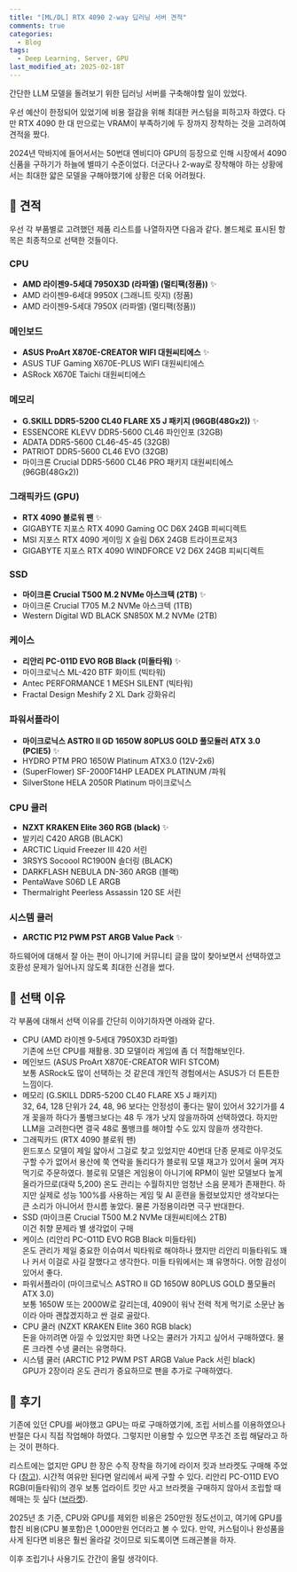 ```yaml
---
title: "[ML/DL] RTX 4090 2-way 딥러닝 서버 견적"
comments: true
categories:
  - Blog
tags:
  - Deep Learning, Server, GPU
last_modified_at: 2025-02-18T
---
```


간단한 LLM 모델을 돌려보기 위한 딥러닝 서버를 구축해야할 일이 있었다.

우선 예산이 한정되어 있었기에 비용 절감을 위해 최대한 커스텀을 피하고자 하였다. 다만 RTX 4090 한 대 만으로는 VRAM이 부족하기에 두 장까지 장착하는 것을 고려하여 견적을 짰다.

2024년 막바지에 들어서서는 50번대 엔비디아 GPU의 등장으로 인해 시장에서 4090 신품을 구하기가 하늘에 별따기 수준이었다. 더군다나 2-way로 장착해야 하는 상황에서는 최대한 얇은 모델을 구해야했기에 상황은 더욱 어려웠다.

## 🧾 견적

우선 각 부품별로 고려했던 제품 리스트를 나열하자면 다음과 같다.
볼드체로 표시된 항목은 최종적으로 선택한 것들이다.

### CPU

- **AMD 라이젠9-5세대 7950X3D (라파엘) (멀티팩(정품))** ✨
- AMD 라이젠9-6세대 9950X (그래니트 릿지) (정품)
- AMD 라이젠9-5세대 7950X (라파엘) (멀티팩(정품))

### 메인보드

- **ASUS ProArt X870E-CREATOR WIFI 대원씨티에스** ✨
- ASUS TUF Gaming X670E-PLUS WIFI 대원씨티에스
- ASRock X670E Taichi 대원씨티에스

### 메모리

- **G.SKILL DDR5-5200 CL40 FLARE X5 J 패키지 (96GB(48Gx2))** ✨
- ESSENCORE KLEVV DDR5-5600 CL46 파인인포 (32GB)
- ADATA DDR5-5600 CL46-45-45 (32GB)
- PATRIOT DDR5-5600 CL46 EVO (32GB)
- 마이크론 Crucial DDR5-5600 CL46 PRO 패키지 대원씨티에스 (96GB(48Gx2))

### 그래픽카드 (GPU)

- **RTX 4090 블로워 팬** ✨
- GIGABYTE 지포스 RTX 4090 Gaming OC D6X 24GB 피씨디렉트
- MSI 지포스 RTX 4090 게이밍 X 슬림 D6X 24GB 트라이프로져3
- GIGABYTE 지포스 RTX 4090 WINDFORCE V2 D6X 24GB 피씨디렉트

### SSD

- **마이크론 Crucial T500 M.2 NVMe 아스크텍 (2TB)** ✨
- 마이크론 Crucial T705 M.2 NVMe 아스크텍 (1TB)
- Western Digital WD BLACK SN850X M.2 NVMe (2TB)

### 케이스

- **리안리 PC-011D EVO RGB Black (미들타워)** ✨
- 마이크로닉스 ML-420 BTF 화이트 (빅타워)
- Antec PERFORMANCE 1 MESH SILENT (빅타워)
- Fractal Design Meshify 2 XL Dark 강화유리

### 파워서플라이

- **마이크로닉스 ASTRO II GD 1650W 80PLUS GOLD 풀모듈러 ATX 3.0 (PCIE5)** ✨
- HYDRO PTM PRO 1650W Platinum ATX3.0 (12V-2x6)
- (SuperFlower) SF-2000F14HP LEADEX PLATINUM /파워
- SilverStone HELA 2050R Platinum 마이크로닉스

### CPU 쿨러

- **NZXT KRAKEN Elite 360 RGB (black)** ✨
- 발키리 C420 ARGB (BLACK)
- ARCTIC Liquid Freezer III 420 서린
- 3RSYS Socoool RC1900N 솔더링 (BLACK)
- DARKFLASH NEBULA DN-360 ARGB (블랙)
- PentaWave S06D LE ARGB
- Thermalright Peerless Assassin 120 SE 서린

### 시스템 쿨러

- **ARCTIC P12 PWM PST ARGB Value Pack** ✨

하드웨어에 대해서 잘 아는 편이 아니기에 커뮤니티 글을 많이 찾아보면서 선택하였고 호환성 문제가 일어나지 않도록 최대한 신경을 썼다.

## 🔖 선택 이유

각 부품에 대해서 선택 이유를 간단히 이야기하자면 아래와 같다.

- CPU (AMD 라이젠 9-5세대 7950X3D 라파엘)  
  기존에 쓰던 CPU를 재활용. 3D 모델이라 게임에 좀 더 적합해보인다.
- 메인보드 (ASUS ProArt X870E-CREATOR WIFI STCOM)  
  보통 ASRock도 많이 선택하는 것 같은데 개인적 경험에서는 ASUS가 더 튼튼한 느낌이다.
- 메모리 (G.SKILL DDR5-5200 CL40 FLARE X5 J 패키지)  
  32, 64, 128 단위가 24, 48, 96 보다는 안정성이 좋다는 말이 있어서 32기가를 4개 꽂을까 하다가 풀뱅크보다는 48 두 개가 낫지 않을까하여 선택하였다. 하지만 LLM을 고려한다면 결국 48로 풀뱅크를 해야할 수도 있지 않을까 생각한다.
- 그래픽카드 (RTX 4090 블로워 팬)  
  윈드포스 모델이 제일 얇아서 그걸로 찾고 있었지만 40번대 단종 문제로 아무것도 구할 수가 없어서 용산에 쭉 연락을 돌리다가 블로워 모델 재고가 있어서 울며 겨자 먹기로 주문하였다. 블로워 모델은 게임용이 아니기에 RPM이 일반 모델보다 높게 올라가므로(대략 5,200) 온도 관리는 수월하지만 엄청난 소음 문제가 존재한다. 하지만 실제로 성능 100%를 사용하는 게임 및 AI 훈련을 돌렸보았지만 생각보다는 큰 소리가 아니어서 한시름 놓았다. 물론 가정용이라면 극구 반대한다.
- SSD (마이크론 Crucial T500 M.2 NVMe 대원씨티에스 2TB)  
  이건 취향 문제라 별 생각없이 구매
- 케이스 (리안리 PC-O11D EVO RGB Black 미들타워)  
  온도 관리가 제일 중요한 이슈여서 빅타워로 해야하나 했지만 리안리 미들타워도 꽤나 커서 이걸로 사길 잘했다고 생각한다. 미들 타워에서는 꽤 유명하다. 어항 감성이 있어서 좋다.
- 파워서플라이 (마이크로닉스 ASTRO II GD 1650W 80PLUS GOLD 풀모듈러 ATX 3.0)  
  보통 1650W 또는 2000W로 갈리는데, 4090이 워낙 전력 적게 먹기로 소문난 놈이라 아마 괜찮겠지하고 싼 걸로 골랐다.
- CPU 쿨러 (NZXT KRAKEN Elite 360 RGB black)  
  돈을 아끼려면 아낄 수 있었지만 화면 나오는 쿨러가 가지고 싶어서 구매하였다. 물론 크라켄 수냉 쿨러는 유명하다.
- 시스템 쿨러 (ARCTIC P12 PWM PST ARGB Value Pack 서린 black)  
  GPU가 2장이라 온도 관리가 중요하므로 팬을 추가로 구매하였다.

## 🐌 후기

기존에 있던 CPU를 써야했고 GPU는 따로 구매하였기에, 조립 서비스를 이용하였으나 반절은 다시 직접 작업해야 하였다. 그렇지만 이용할 수 있으면 무조건 조립 해달라고 하는 것이 편하다.

리스트에는 없지만 GPU 한 장은 수직 장착을 하기에 라이저 킷과 브라켓도 구매해 주었다 ([참고](https://lian-li.com/product/o11d-evo-rgb/)). 시간적 여유만 된다면 알리에서 싸게 구할 수 있다. 리안리 PC-O11D EVO RGB(미들타워)의 경우 보통 업라이트 킷만 사고 브라켓을 구매하지 않아서 조립할 때 헤매는 듯 싶다 ([브라켓](https://lian-li.com/product/o11d-evo-upright-gpu-bracket-for-40-series-gpu/)).

2025년 초 기준, CPU와 GPU를 제외한 비용은 250만원 정도선이고, 여기에 GPU를 합친 비용(CPU 불포함)은 1,000만원 언더라고 볼 수 있다. 만약, 커스텀이나 완성품을 사게 된다면 비용은 훨씬 올라갈 것이므로 되도록이면 드래곤볼을 하자.

이후 조립기나 사용기도 간간이 올릴 생각이다.
